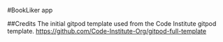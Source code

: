 #BookLiker app

##Credits
The initial gitpod template used from the Code Institute gitpod template. https://github.com/Code-Institute-Org/gitpod-full-template